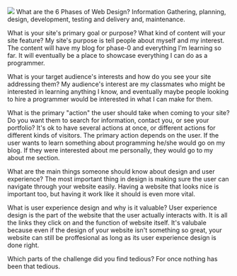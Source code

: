 ![](/Nimi/AllMyfiles/Desktop/site-map)
What are the 6 Phases of Web Design?
Information Gathering, planning, design, development, testing and delivery and, maintenance.

What is your site's primary goal or purpose? What kind of content will your site feature?
My site's purpose is tell people about myself and my interest. The content will have my blog for phase-0 and everything I'm learning so far. It will eventually be a place to showcase everything I can do as a programmer.

What is your target audience's interests and how do you see your site addressing them?
My audience's interest are my classmates who might be interested in learning anything I know, and eventually maybe people looking to hire a programmer would be interested in what I can make for them.

What is the primary "action" the user should take when coming to your site? Do you want them to search for information, contact you, or see your portfolio? It's ok to have several actions at once, or different actions for different kinds of visitors.
The primary action depends on the user. If the user wants to learn something about programming he/she would go on my blog. If they were interested about me personally, they would go to my about me section.

What are the main things someone should know about design and user experience?
The most important thing in design is making sure the user can navigate through your website easily. Having a website that looks nice is important too, but having it work like it should is even more vital.

What is user experience design and why is it valuable?
User experience design is the part of the website that the user actually interacts with. It is all the links they click on and the function of website itself. It's valubale because even if the design of your website isn't something so great, your website can still be proffesional as long as its user experience design is done right.

Which parts of the challenge did you find tedious?
For once nothing has been that tedious.